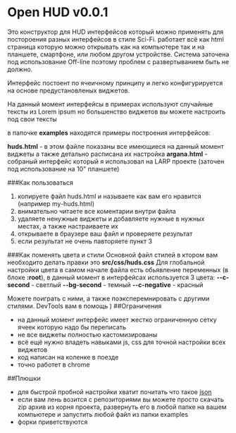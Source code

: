 # Open HUD v0.0.1
Это конструктор для HUD интерфейсов который можно применять для постороения разных интерфейсов в стиле Sci-Fi. работает всё как html страница которую можно открывать как на компьютере так и на планшете, смартфоне, или любом другом устройстве. 
Система заточена под использование Off-line поэтому проблем с развертыванием быть не должно.

Интерфейс постоент по ячеичному принципу и легко конфигурируется на основе предустановленых виджетов. 

На данный момент интерфейсы в примерах используют случайные тексты из Lorem ipsum но большенство виджетов вы можете настроить под свои тексты

в папочке **examples** находятся примеры построения интерфейсов:

**huds.html** - в этом файле показаны все имеющиеся на данный момент виджеты а также детально расписана их настройка
**argana.html** - собраный интерфейс который я использовал на LARP проекте (заточен под использование на 10" планшете)

###Как пользоваться
1. копируете файл huds.html и называете как вам его нравится (например my-huds.html)
2. внимательно читаете все коментарии внутри файла
3. удаляете ненужные виджеты и добавляете нужные в нужных местах, а также настраиваете их
4. открываете в браузере ваш файл и проверяете результат
5. если результат не очень павторяете пункт 3

###Как поменять цвета и стили
Основной файл стилей в ктором вам необходито делать правки это **src/css/huds.css**
Для глобальной настройки цвета в самом начале файла есть обьявление переменных (в блоке **:root**), в данный момент в интерфейсах используется 3 цвета:
**--c-second** - светлый
**--bg-second** - темный
**--c-negative** - красный

Можете поиграть с ними, а также поэксперемнировать с другими стилями. 
DevTools вам в помощь )
##Ограничения
- на данный момент интерфейс имеет жестко ограниченную сетку ячеек которую надо бы переписать
- не все виджеты полностью кастомизированы
- всё ещё нужно владеть навыками js, css для точной настройки всех виджетов
- код написан на коленке в поезде
- точно работет в chrome 

##Плюшки
- для быстрой пробной настройки хватит почитать что такое [json](https://ru.wikipedia.org/wiki/JSON "json")
- если вам лень возится с репозиториями вы можете просто скачать zip архив из корня проекта, развернуть его в любой папке на вашем компьютере и запустить любой файл из папки examples
- форки приветствуются